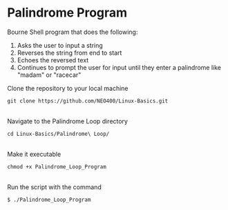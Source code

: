 # Palindrome Program

Bourne Shell program that does the following:

1. Asks the user to input a string
2. Reverses the string from end to start
3. Echoes the reversed text
4. Continues to prompt the user for input until they enter a palindrome like "madam" or "racecar"

Clone the repository to your local machine

```
git clone https://github.com/NEO400/Linux-Basics.git
```

<br>
Navigate to the Palindrome Loop directory

```
cd Linux-Basics/Palindrome\ Loop/
```

<br>
Make it executable

```
chmod +x Palindrome_Loop_Program
```

<br>
Run the script with the command

```
$ ./Palindrome_Loop_Program
```
